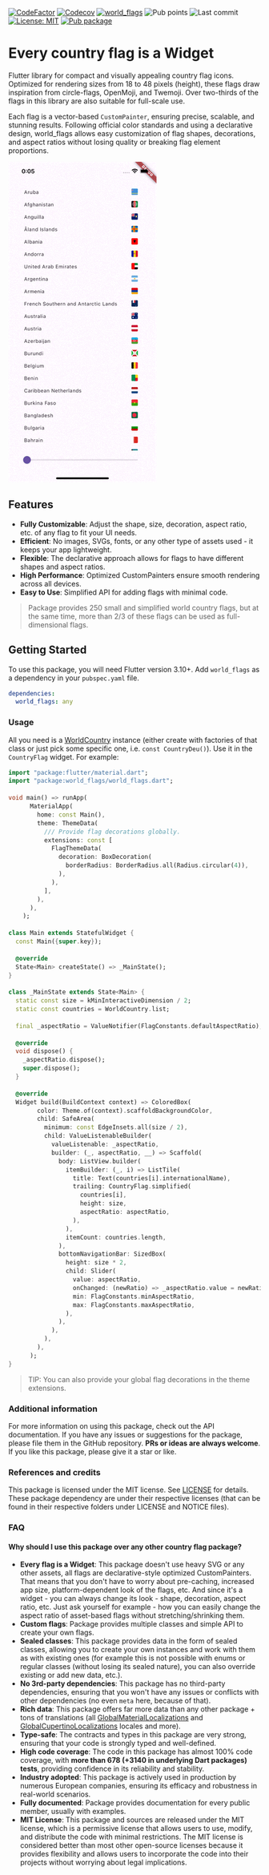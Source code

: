 [![CodeFactor](https://www.codefactor.io/repository/github/tsinis/sealed_world/badge)](https://www.codefactor.io/repository/github/tsinis/sealed_world)
[![Codecov](https://codecov.io/github/tsinis/sealed_world/branch/main/graph/badge.svg)](https://app.codecov.io/github/tsinis/sealed_world/flags)
[![world_flags](https://github.com/tsinis/sealed_world/actions/workflows/world_flags.yaml/badge.svg)](https://github.com/tsinis/sealed_world/actions/workflows/world_flags.yaml)
![Pub points](https://img.shields.io/pub/points/world_flags)
![Last commit](https://img.shields.io/github/last-commit/tsinis/sealed_world)
[![License: MIT](https://img.shields.io/badge/License-MIT-yellow.svg)](https://opensource.org/licenses/MIT)
[![Pub package](https://img.shields.io/pub/v/world_flags.svg)](https://pub.dev/packages/world_flags)

# Every country flag is a Widget

Flutter library for compact and visually appealing country flag icons. Optimized for rendering sizes from 18 to 48 pixels (height), these flags draw inspiration from circle-flags, OpenMoji, and Twemoji. Over two-thirds of the flags in this library are also suitable for full-scale use.

Each flag is a vector-based `CustomPainter`, ensuring precise, scalable, and stunning results. Following official color standards and using a declarative design, world_flags allows easy customization of flag shapes, decorations, and aspect ratios without losing quality or breaking flag element proportions.

![Example](https://raw.githubusercontent.com/tsinis/sealed_world/main/packages/world_flags/doc/example.gif)

## Features

- **Fully Customizable**: Adjust the shape, size, decoration, aspect ratio, etc. of any flag to fit your UI needs.
- **Efficient**: No images, SVGs, fonts, or any other type of assets used - it keeps your app lightweight.
- **Flexible**: The declarative approach allows for flags to have different shapes and aspect ratios.
- **High Performance**: Optimized CustomPainters ensure smooth rendering across all devices.
- **Easy to Use**: Simplified API for adding flags with minimal code.

> Package provides 250 small and simplified world country flags, but at the same time, more than 2/3 of these flags can be used as full-dimensional flags.

## Getting Started

To use this package, you will need Flutter version 3.10+. Add `world_flags` as a dependency in your `pubspec.yaml` file.

```yaml
dependencies:
  world_flags: any
```

### Usage

All you need is a [WorldCountry](https://github.com/tsinis/sealed_world/tree/main/packages/sealed_countries#usage) instance (either create with factories of that class or just pick some specific one, i.e. `const CountryDeu()`). Use it in the `CountryFlag` widget. For example:

```dart
import "package:flutter/material.dart";
import "package:world_flags/world_flags.dart";

void main() => runApp(
      MaterialApp(
        home: const Main(),
        theme: ThemeData(
          /// Provide flag decorations globally.
          extensions: const [
            FlagThemeData(
              decoration: BoxDecoration(
                borderRadius: BorderRadius.all(Radius.circular(4)),
              ),
            ),
          ],
        ),
      ),
    );

class Main extends StatefulWidget {
  const Main({super.key});

  @override
  State<Main> createState() => _MainState();
}

class _MainState extends State<Main> {
  static const size = kMinInteractiveDimension / 2;
  static const countries = WorldCountry.list;

  final _aspectRatio = ValueNotifier(FlagConstants.defaultAspectRatio);

  @override
  void dispose() {
    _aspectRatio.dispose();
    super.dispose();
  }

  @override
  Widget build(BuildContext context) => ColoredBox(
        color: Theme.of(context).scaffoldBackgroundColor,
        child: SafeArea(
          minimum: const EdgeInsets.all(size / 2),
          child: ValueListenableBuilder(
            valueListenable: _aspectRatio,
            builder: (_, aspectRatio, __) => Scaffold(
              body: ListView.builder(
                itemBuilder: (_, i) => ListTile(
                  title: Text(countries[i].internationalName),
                  trailing: CountryFlag.simplified(
                    countries[i],
                    height: size,
                    aspectRatio: aspectRatio,
                  ),
                ),
                itemCount: countries.length,
              ),
              bottomNavigationBar: SizedBox(
                height: size * 2,
                child: Slider(
                  value: aspectRatio,
                  onChanged: (newRatio) => _aspectRatio.value = newRatio,
                  min: FlagConstants.minAspectRatio,
                  max: FlagConstants.maxAspectRatio,
                ),
              ),
            ),
          ),
        ),
      );
}
```

> TIP: You can also provide your global flag decorations in the theme extensions.

### Additional information

For more information on using this package, check out the API documentation.
If you have any issues or suggestions for the package, please file them in the GitHub repository. **PRs or ideas are always welcome**. If you like this package, please give it a star or like.

### References and credits

This package is licensed under the MIT license. See [LICENSE](./LICENSE) for details. These package dependency are under their respective licenses (that can be found in their respective folders under LICENSE and NOTICE files).

### FAQ

#### Why should I use this package over any other country flag package?

- **Every flag is a Widget**: This package doesn't use heavy SVG or any other assets, all flags are declarative-style optimized CustomPainters. That means that you don't have to worry about pre-caching, increased app size, platform-dependent look of the flags, etc. And since it's a widget - you can always change its look - shape, decoration, aspect ratio, etc. Just ask yourself for example - how you can easily change the aspect ratio of asset-based flags without stretching/shrinking them.
- **Custom flags**: Package provides multiple classes and simple API to create your own flags.
- **Sealed classes**: This package provides data in the form of sealed classes, allowing you to create your own instances and work with them as with existing ones (for example this is not possible with enums or regular classes (without losing its sealed nature), you can also override existing or add new data, etc.).
- **No 3rd-party dependencies**: This package has no third-party dependencies, ensuring that you won't have any issues or conflicts with other dependencies (no even `meta` here, because of that).
- **Rich data**: This package offers far more data than any other package + tons of translations (all [GlobalMaterialLocalizations](https://api.flutter.dev/flutter/flutter_localizations/GlobalMaterialLocalizations-class.html) and [GlobalCupertinoLocalizations](https://api.flutter.dev/flutter/flutter_localizations/GlobalCupertinoLocalizations-class.html) locales and more).
- **Type-safe**: The contracts and types in this package are very strong, ensuring that your code is strongly typed and well-defined.
- **High code coverage**: The code in this package has almost 100% code coverage, with **more than 678 (+3140 in underlying Dart packages) tests**, providing confidence in its reliability and stability.
- **Industry adopted**: This package is actively used in production by numerous European companies, ensuring its efficacy and robustness in real-world scenarios.
- **Fully documented**: Package provides documentation for every public member, usually with examples.
- **MIT License**: This package and sources are released under the MIT license, which is a permissive license that allows users to use, modify, and distribute the code with minimal restrictions. The MIT license is considered better than most other open-source licenses because it provides flexibility and allows users to incorporate the code into their projects without worrying about legal implications.

